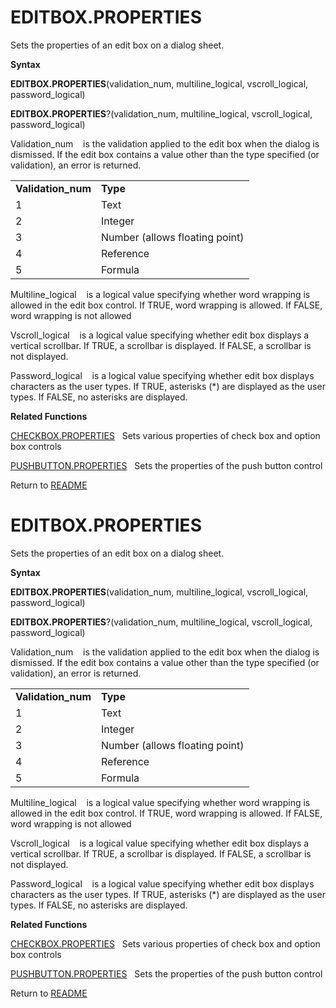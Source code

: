 # EDITBOX.PROPERTIES

Sets the properties of an edit box on a dialog sheet.

**Syntax**

**EDITBOX.PROPERTIES**(validation\_num, multiline\_logical,
vscroll\_logical, password\_logical)

**EDITBOX.PROPERTIES**?(validation\_num, multiline\_logical,
vscroll\_logical, password\_logical)

Validation\_num&nbsp;&nbsp;&nbsp;&nbsp;is the validation applied to the
edit box when the dialog is dismissed. If the edit box contains a value
other than the type specified (or validation), an error is returned.

|                     |                                |
| ------------------- | ------------------------------ |
| **Validation\_num** | **Type**                       |
| 1                   | Text                           |
| 2                   | Integer                        |
| 3                   | Number (allows floating point) |
| 4                   | Reference                      |
| 5                   | Formula                        |

Multiline\_logical&nbsp;&nbsp;&nbsp;&nbsp;is a logical value specifying
whether word wrapping is allowed in the edit box control. If TRUE, word
wrapping is allowed. If FALSE, word wrapping is not allowed

Vscroll\_logical&nbsp;&nbsp;&nbsp;&nbsp;is a logical value specifying
whether edit box displays a vertical scrollbar. If TRUE, a scrollbar is
displayed. If FALSE, a scrollbar is not displayed.

Password\_logical&nbsp;&nbsp;&nbsp;&nbsp;is a logical value specifying
whether edit box displays characters as the user types. If TRUE,
asterisks (\*) are displayed as the user types. If FALSE, no asterisks
are displayed.

**Related Functions**

[CHECKBOX.PROPERTIES](CHECKBOX.PROPERTIES.md)&nbsp;&nbsp;&nbsp;Sets various properties of check
box and option box controls

[PUSHBUTTON.PROPERTIES](PUSHBUTTON.PROPERTIES.md)&nbsp;&nbsp;&nbsp;Sets the properties of the push
button control



Return to [README](README.md#E)

# EDITBOX.PROPERTIES

Sets the properties of an edit box on a dialog sheet.

**Syntax**

**EDITBOX.PROPERTIES**(validation\_num, multiline\_logical,
vscroll\_logical, password\_logical)

**EDITBOX.PROPERTIES**?(validation\_num, multiline\_logical,
vscroll\_logical, password\_logical)

Validation\_num&nbsp;&nbsp;&nbsp;&nbsp;is the validation applied to the
edit box when the dialog is dismissed. If the edit box contains a value
other than the type specified (or validation), an error is returned.

|                     |                                |
| ------------------- | ------------------------------ |
| **Validation\_num** | **Type**                       |
| 1                   | Text                           |
| 2                   | Integer                        |
| 3                   | Number (allows floating point) |
| 4                   | Reference                      |
| 5                   | Formula                        |

Multiline\_logical&nbsp;&nbsp;&nbsp;&nbsp;is a logical value specifying
whether word wrapping is allowed in the edit box control. If TRUE, word
wrapping is allowed. If FALSE, word wrapping is not allowed

Vscroll\_logical&nbsp;&nbsp;&nbsp;&nbsp;is a logical value specifying
whether edit box displays a vertical scrollbar. If TRUE, a scrollbar is
displayed. If FALSE, a scrollbar is not displayed.

Password\_logical&nbsp;&nbsp;&nbsp;&nbsp;is a logical value specifying
whether edit box displays characters as the user types. If TRUE,
asterisks (\*) are displayed as the user types. If FALSE, no asterisks
are displayed.

**Related Functions**

[CHECKBOX.PROPERTIES](CHECKBOX.PROPERTIES.md)&nbsp;&nbsp;&nbsp;Sets various properties of check
box and option box controls

[PUSHBUTTON.PROPERTIES](PUSHBUTTON.PROPERTIES.md)&nbsp;&nbsp;&nbsp;Sets the properties of the push
button control



Return to [README](README.md#E)

